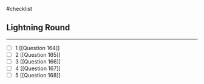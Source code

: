 #checklist
## Lightning Round
---
- [ ] 1   [[Question 164]]
- [ ] 2   [[Question 165]]
- [ ] 3   [[Question 166]]
- [ ] 4   [[Question 167]]
- [ ] 5   [[Question 168]]